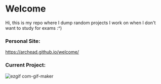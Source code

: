 #  Welcome
Hi, this is my repo where I dump random projects I work on when I don't want to study for exams :^)
### Personal Site:
 https://archead.github.io/welcome/
 
### Current Project:
![ezgif com-gif-maker](https://user-images.githubusercontent.com/55419973/204216809-9471ddf2-abae-427e-821c-12d75763ca17.gif)

